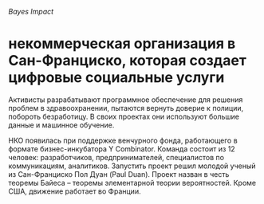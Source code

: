 *Bayes Impact*

# некоммерческая организация в Сан-Франциско, которая создает цифровые социальные услуги

Активисты разрабатывают программное обеспечение для решения проблем в здравоохранении, пытаются вернуть доверие к полиции, побороть безработицу. В своих проектах они используют большие данные и машинное обучение.

НКО появилась при поддержке венчурного фонда, работающего в формате бизнес-инкубатора Y Combinator. Команда состоит из 12 человек: разработчиков, предпринимателей, специалистов по коммуникациям, аналитиков. Запустить проект решил молодой ученый из Сан-Франциско Пол Дуан (Paul Duan). Проект назван в честь теоремы Байеса – теоремы элементарной теории вероятностей. Кроме США, движение работает во Франции.
